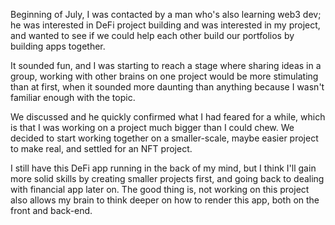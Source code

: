 Beginning of July, I was contacted by a man who's also learning web3 dev; he was interested in DeFi project building and was interested in my project, and wanted to see if we could help each other build our portfolios by building apps together.

It sounded fun, and I was starting to reach a stage where sharing ideas in a group, working with other brains on one project would be more stimulating than at first, when it sounded more daunting than anything because I wasn't familiar enough with the topic.

We discussed and he quickly confirmed what I had feared for a while, which is that I was working on a project much bigger than I could chew.
We decided to start working together on a smaller-scale, maybe easier project to make real, and settled for an NFT project.

I still have this DeFi app running in the back of my mind, but I think I'll gain more solid skills by creating smaller projects first, and going back to dealing with financial app later on. The good thing is, not working on this project also allows my brain to think deeper on how to render this app, both on the front and back-end.
